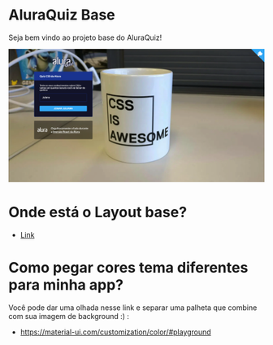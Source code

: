 # AluraQuiz Base

Seja bem vindo ao projeto base do AluraQuiz!

![Capa do Projeto](/_docs/capa.png)

# Onde está o Layout base?
- [Link](https://www.figma.com/file/Veefm1pjkeTFcJC7BUqHge/Instalura)


# Como pegar cores tema diferentes para minha app?

Você pode dar uma olhada nesse link e separar uma palheta que combine com sua imagem de background :) :
- https://material-ui.com/customization/color/#playground
